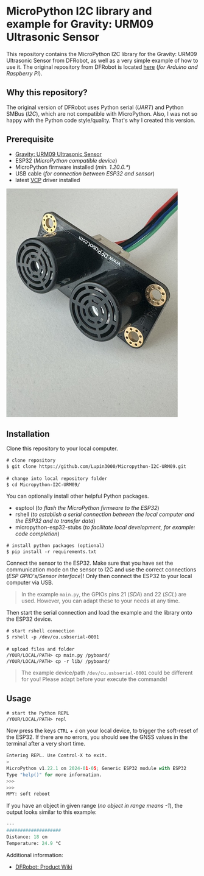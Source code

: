 # MicroPython I2C library and example for Gravity: URM09 Ultrasonic Sensor

This repository contains the MicroPython I2C library for the Gravity: URM09 Ultrasonic Sensor from DFRobot, as well as a very simple example of how to use it. The original repository from DFRobot is located [here](https://github.com/DFRobot/DFRobot_URM09) (_for Arduino and Raspberry Pi_).

## Why this repository?

The original version of DFRobot uses Python serial (_UART_) and Python SMBus (_I2C_), which are not compatible with MicroPython. Also, I was not so happy with the Python code style/quality. That's why I created this version.

## Prerequisite

- [Gravity: URM09 Ultrasonic Sensor](https://www.dfrobot.com/product-1832.html?tracking=Mszf2HlGMStAAKkFfhNgg3QhFFchlilhR47u9vXX9o9Ko6giJYRJQdmwZjbDIvMV)
- ESP32 (_MicroPython compatible device_)
- MicroPython firmware installed (_min. 1.20.0.*_)
- USB cable (_for connection between ESP32 and sensor_)
- latest [VCP](https://www.silabs.com/developers/usb-to-uart-bridge-vcp-drivers?tab=downloads) driver installed

![Ultrasonic.jpg](img/Ultrasonic.jpg)

## Installation

Clone this repository to your local computer.

```shell
# clone repository
$ git clone https://github.com/Lupin3000/Micropython-I2C-URM09.git

# change into local repository folder
$ cd Micropython-I2C-URM09/
```

You can optionally install other helpful Python packages.

- esptool (_to flash the MicroPython firmware to the ESP32_)
- rshell (_to establish a serial connection between the local computer and the ESP32 and to transfer data_)
- micropython-esp32-stubs (_to facilitate local development, for example: code completion_)

```shell
# install python packages (optional)
$ pip install -r requirements.txt
```

Connect the sensor to the ESP32. Make sure that you have set the communication mode on the sensor to I2C and use the correct connections (_ESP GPIO's/Sensor interface_)! Only then connect the ESP32 to your local computer via USB.

> In the example `main.py`, the GPIOs pins 21 (_SDA_) and 22 (_SCL_) are used. However, you can adapt these to your needs at any time.

Then start the serial connection and load the example and the library onto the ESP32 device.

```shell
# start rshell connection
$ rshell -p /dev/cu.usbserial-0001

# upload files and folder
/YOUR/LOCAL/PATH> cp main.py /pyboard/
/YOUR/LOCAL/PATH> cp -r lib/ /pyboard/
```

> The example device/path `/dev/cu.usbserial-0001` could be different for you! Please adapt before your execute the commands!

## Usage

```shell
# start the Python REPL
/YOUR/LOCAL/PATH> repl
```

Now press the keys `CTRL` + `d` on your local device, to trigger the soft-reset of the ESP32. If there are no errors, you should see the GNSS values in the terminal after a very short time.

```python
Entering REPL. Use Control-X to exit.
>
MicroPython v1.22.1 on 2024-01-05; Generic ESP32 module with ESP32
Type "help()" for more information.
>>> 
>>> 
MPY: soft reboot
```

If you have an object in given range (_no object in range means -1_), the output looks similar to this example:

```python
---
####################
Distance: 18 cm
Temperature: 24.9 °C
```

Additional information:

- [DFRobot: Product Wiki](https://wiki.dfrobot.com/URM09_Ultrasonic_Sensor_(Gravity-I2C)_(V1.0)_SKU_SEN0304)
